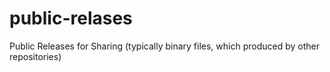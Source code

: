 # public-relases
Public Releases for Sharing (typically binary files, which produced by other repositories)

